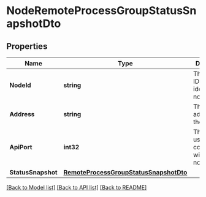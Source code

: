 # NodeRemoteProcessGroupStatusSnapshotDto

## Properties

Name | Type | Description | Notes
------------ | ------------- | ------------- | -------------
**NodeId** | **string** | The unique ID that identifies the node | [optional] 
**Address** | **string** | The API address of the node | [optional] 
**ApiPort** | **int32** | The API port used to communicate with the node | [optional] 
**StatusSnapshot** | [**RemoteProcessGroupStatusSnapshotDto**](RemoteProcessGroupStatusSnapshotDTO.md) |  | [optional] 

[[Back to Model list]](../README.md#documentation-for-models) [[Back to API list]](../README.md#documentation-for-api-endpoints) [[Back to README]](../README.md)


